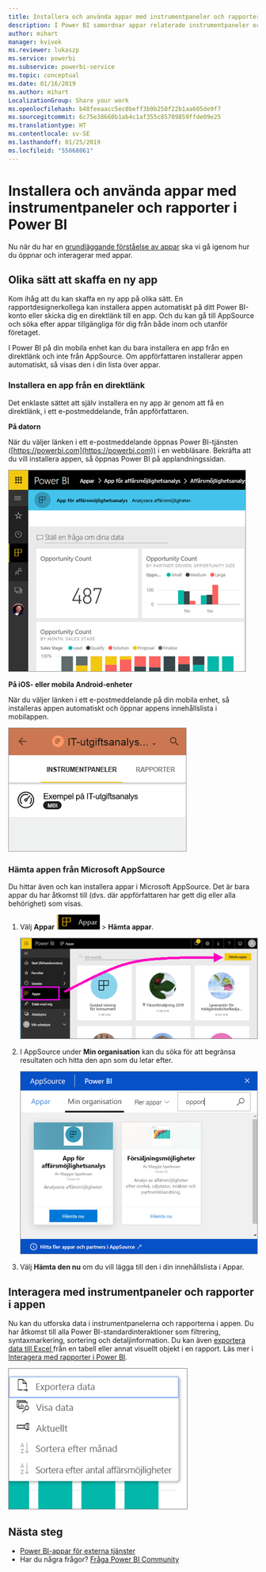 ```yaml
---
title: Installera och använda appar med instrumentpaneler och rapporter i Power BI
description: I Power BI samordnar appar relaterade instrumentpaneler och rapporter på ett och samma ställe.
author: mihart
manager: kvivek
ms.reviewer: lukaszp
ms.service: powerbi
ms.subservice: powerbi-service
ms.topic: conceptual
ms.date: 01/16/2019
ms.author: mihart
LocalizationGroup: Share your work
ms.openlocfilehash: b48feeaacc5ec0beff3b9b250f22b1aa605de9f7
ms.sourcegitcommit: 6c75e38660b1ab4c1af355c85709859ffde09e25
ms.translationtype: HT
ms.contentlocale: sv-SE
ms.lasthandoff: 01/25/2019
ms.locfileid: "55068061"
---
```

# <a name="install-and-use-apps-with-dashboards-and-reports-in-power-bi"></a>Installera och använda appar med instrumentpaneler och rapporter i Power BI
Nu när du har en [grundläggande förståelse av appar](end-user-apps.md) ska vi gå igenom hur du öppnar och interagerar med appar. 

## <a name="ways-to-get-a-new-app"></a>Olika sätt att skaffa en ny app
Kom ihåg att du kan skaffa en ny app på olika sätt. En rapportdesignerkollega kan installera appen automatiskt på ditt Power BI-konto eller skicka dig en direktlänk till en app. Och du kan gå till AppSource och söka efter appar tillgängliga för dig från både inom och utanför företaget. 

I Power BI på din mobila enhet kan du bara installera en app från en direktlänk och inte från AppSource. Om appförfattaren installerar appen automatiskt, så visas den i din lista över appar.

### <a name="install-an-app-from-a-direct-link"></a>Installera en app från en direktlänk
Det enklaste sättet att själv installera en ny app är genom att få en direktlänk, i ett e-postmeddelande, från appförfattaren.  

**På datorn** 

När du väljer länken i ett e-postmeddelande öppnas Power BI-tjänsten ([https://powerbi.com](https://powerbi.com)) i en webbläsare. Bekräfta att du vill installera appen, så öppnas Power BI på applandningssidan.

![Applandningssida i Power BI-tjänsten](./media/end-user-app-view/power-bi-app-landing-page-opportunity-480.png)

**På iOS- eller mobila Android-enheter** 

När du väljer länken i ett e-postmeddelande på din mobila enhet, så installeras appen automatiskt och öppnar appens innehållslista i mobilappen. 

![Appinnehållslista på mobil enhet](./media/end-user-app-view/power-bi-app-index-it-spend-360.png)

### <a name="get-the-app-from-microsoft-appsource"></a>Hämta appen från Microsoft AppSource
Du hittar även och kan installera appar i Microsoft AppSource. Det är bara appar du har åtkomst till (dvs. där appförfattaren har gett dig eller alla behörighet) som visas.

1. Välj **Appar** ![Apparna i det vänstra navigeringsfönstret](./media/end-user-apps/power-bi-apps-bar.png) > **Hämta appar**. 
   
     ![Ikonen Hämta appar](./media/end-user-app-view/power-bi-get-apps.png)
2. I AppSource under **Min organisation** kan du söka för att begränsa resultaten och hitta den apn som du letar efter.
   
     ![I AppSource under Min organisation](./media/end-user-app-view/power-bi-appsource-my-org.png)
3. Välj **Hämta den nu** om du vill lägga till den i din innehållslista i Appar. 

## <a name="interact-with-the-dashboards-and-reports-in-the-app"></a>Interagera med instrumentpaneler och rapporter i appen
Nu kan du utforska data i instrumentpanelerna och rapporterna i appen. Du har åtkomst till alla Power BI-standardinteraktioner som filtrering, syntaxmarkering, sortering och detaljinformation. Du kan även [exportera data till Excel ](end-user-export-data.md) från en tabell eller annat visuellt objekt i en rapport. Läs mer i [Interagera med rapporter i Power BI](end-user-reading-view.md). 

![Exportera data från ett visuellt Power BI-objekt](./media/end-user-app-view/power-bi-service-export-data-visual.png)


## <a name="next-steps"></a>Nästa steg
* [Power BI-appar för externa tjänster](end-user-connect-to-services.md)
* Har du några frågor? [Fråga Power BI Community](http://community.powerbi.com/)

